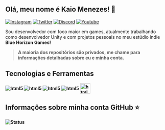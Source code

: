 ## Olá, meu nome é <strong>Kaio Menezes!</strong> 👋 
[![Instagram](https://img.shields.io/badge/Instagram-E4405F?style=for-the-badge&logo=instagram&logoColor=white)](https://www.instagram.com/kjbeatss/)
[![Twitter](https://img.shields.io/badge/Twitter-1DA1F2?style=for-the-badge&logo=twitter&logoColor=white)](https://twitter.com/kjotabe)
[![Discord](https://img.shields.io/badge/Discord-7289DA?style=for-the-badge&logo=discord&logoColor=white)](http://discordapp.com/users/570696549705973770)
[![Youtube](https://img.shields.io/badge/YouTube-FF0000?style=for-the-badge&logo=youtube&logoColor=white)](https://www.youtube.com/channel/UCnCu_ohrXYS4M2XXRKZ6Jhg)


Sou desenvolvedor com foco maior em games, atualmente trabalhando como desenvolvedor Unity e com projetos pessoais no meu estúdio indie <strong>Blue Horizon Games<strong>!

> A maioria dos repositórios são privados, me chame para informações detalhadas sobre eu e minha conta.

## Tecnologias e Ferramentas
<div style="display: inline_block">
          <img align="center" alt="html5" src="https://img.shields.io/badge/C%23-239120?style=for-the-badge&logo=c-sharp&logoColor=white" />
          <img align="center" alt="html5" src="https://img.shields.io/badge/JavaScript-F7DF1E?style=for-the-badge&logo=javascript&logoColor=white" /> 
          <img align="center" alt="html5" src="https://img.shields.io/badge/Unity-100000?style=for-the-badge&logo=unity&logoColor=white" />
          <img align="center" alt="html5" src="https://img.shields.io/badge/Audacity-0000CC?style=for-the-badge&logo=audacity&logoColor=white" />
          <img height="32" align="center" alt="html5" src="https://global.discourse-cdn.com/standard10/uploads/fmod/optimized/2X/1/17241fbb95f21b768badfee156c593b0ed2bc5ed_2_1024x574.png" />
</div>    
          
## Informações sobre minha conta GitHub ⭐
![Status](https://github-readme-stats.vercel.app/api?username=kaiomenezes57&show_icons=false&theme=dark)
